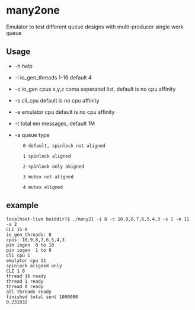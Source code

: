 # many2one
Emulator to test different queue designs with multi-producer single work queue

## Usage 

- -h     help

- -i    io_gen_threads 1-16 default 4

- -c     io_gen cpus x,y,z       coma seperated list, default is no cpu affinity

- -s     cli_cpu     default is no cpu affinity

- -e   emulator cpu    default is no cpu affinity

- -t   total em messages, default 1M

- -a queue type

         0 default, spinlock not aligned

         1 spinlock aligned

         2 spinlock only akigned

         3 mutex not aligned

         4 mutex aligned


## example 

```
localhost-live buiddir]$ ./many21 -i 8 -c 10,9,8,7,6,5,4,3 -s 1 -e 11 -a 2
CLI 15 0
io_gen_threads: 8
cpus: 10,9,8,7,6,5,4,3 
pin iogen  0 to 10
pin iogen  1 to 9
cli cpu 1
emulator cpu 11
spinlock aligned only
CLI 1 0
thread 16 ready
thread 1 ready
thread 0 ready
all threads ready
finished total sent 1000000
0.231032
```
